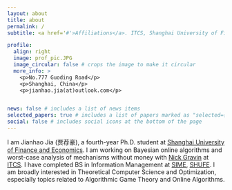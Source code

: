 ```yaml
---
layout: about
title: about
permalink: /
subtitle: <a href='#'>Affiliations</a>. ITCS, Shanghai University of Finance and Economics

profile:
  align: right
  image: prof_pic.JPG
  image_circular: false # crops the image to make it circular
  more_info: >
    <p>No.777 Guoding Road</p>
    <p>Shanghai, China</p>
    <p>jianhao.jia(at)outlook.com</p>


news: false # includes a list of news items
selected_papers: true # includes a list of papers marked as "selected={true}"
social: false # includes social icons at the bottom of the page
---
```



I am Jianhao Jia (贾荐豪), a fourth-year Ph.D. student at [Shanghai University of Finance and Economics](https://www.sufe.edu.cn). I am working on Bayesian online algorithms and worst-case analysis of mechanisms without money with [Nick Gravin](https://ngravin.github.io) at [ITCS](https://itcs.sufe.edu.cn). I have completed BS in Information Management at [SIME](https://sime.sufe.edu.cn), [SHUFE](https://www.sufe.edu.cn).
I am broadly interested in Theoretical Computer Science and Optimization, especially topics related to Algorithmic Game Theory and Online Algorithms.
